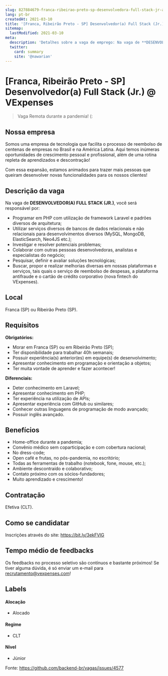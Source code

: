 ```yaml
---
slug: 827884679-franca-ribeirao-preto-sp-desenvolvedora-full-stack-jr-at-vexpenses
lang: pt-br
createdAt: 2021-03-10
title: '[Franca, Ribeirão Preto - SP] Desenvolvedor(a) Full Stack (Jr.) @ VExpenses - Vaga de Emprego'
sitemap:
  lastModified: 2021-03-10
meta:
  description: 'Detalhes sobre a vaga de emprego: Na vaga de **DESENVOLVEDOR(A) FULL STACK (JR.)**, você será responsável por: - Programar em PHP com utilização de framework Laravel e padrões diversos de arquitetura; - Utilizar serviços diversos de bancos de dados relacionais e não relacionais para desenvolvimentos diversos (MySQL, MongoDB, ElasticSearch, Neo4JS etc.); - Investigar e resolver potenciais problemas; - Colaborar com outras pessoas desenvolvedoras, analistas e especialistas do negócio; - Pesquisar, definir e avaliar soluções tecnológicas; - Buscar, propor e realizar melhorias diversas em nossas plataformas e serviços, tais quais o serviço de reembolso de despesas, a plataforma antifraude e o cartão de crédito corporativo (nova fintech do VExpenses).'
  twitter:
    card: summary
    site: '@nawarian'
---
```


# [Franca, Ribeirão Preto - SP] Desenvolvedor(a) Full Stack (Jr.) @ VExpenses

> Vaga Remota durante a pandemia! (:

## Nossa empresa

Somos uma empresa de tecnologia que facilita o processo de reembolso de centenas de empresas no Brasil e na América Latina. Aqui temos inúmeras oportunidades de crescimento pessoal e profissional, além de uma rotina repleta de aprendizados e descontração!

Com essa expansão, estamos animados para trazer mais pessoas que queiram desenvolver novas funcionalidades para os nossos clientes!

## Descrição da vaga

Na vaga de **DESENVOLVEDOR(A) FULL STACK (JR.)**, você será responsável por:
- Programar em PHP com utilização de framework Laravel e padrões diversos de arquitetura;
- Utilizar serviços diversos de bancos de dados relacionais e não relacionais para desenvolvimentos diversos (MySQL, MongoDB, ElasticSearch, Neo4JS etc.);
- Investigar e resolver potenciais problemas;
- Colaborar com outras pessoas desenvolvedoras, analistas e especialistas do negócio;
- Pesquisar, definir e avaliar soluções tecnológicas;
- Buscar, propor e realizar melhorias diversas em nossas plataformas e serviços, tais quais o serviço de reembolso de despesas, a plataforma antifraude e o cartão de crédito corporativo (nova fintech do VExpenses).

## Local

Franca (SP) ou Ribeirão Preto (SP).

## Requisitos

**Obrigatórios:**
- Morar em Franca (SP) ou em Ribeirão Preto (SP);
- Ter disponibilidade para trabalhar 40h semanais;
- Possuir experiência(s) anterior(es) em equipe(s) de desenvolvimento;
- Apresentar conhecimento em programação e orientação a objetos;
- Ter muita vontade de aprender e fazer acontecer!

**Diferenciais:**
- Deter conhecimento em Laravel;
- Apresentar conhecimento em PHP;
- Ter experiência na utilização de APIs;
- Apresentar experiência com GitHub ou similares;
- Conhecer outras linguagens de programação de modo avançado;
- Possuir inglês avançado.

## Benefícios

- Home-office durante a pandemia;
- Convênio médico sem coparticipação e com cobertura nacional; 
- No dress-code;
- Open café e frutas, no pós-pandemia, no escritório;
- Todas as ferramentas de trabalho (notebook, fone, mouse, etc.);
- Ambiente descontraído e colaborativo; 
- Contato próximo com os sócios-fundadores;
- Muito aprendizado e crescimento!

## Contratação

Efetiva (CLT).

## Como se candidatar

Inscrições através do site: https://bit.ly/3ekFVlG

## Tempo médio de feedbacks

Os feedbacks no processo seletivo são contínuos e bastante próximos!
Se tiver alguma dúvida, é só enviar um e-mail para recrutamento@vexpenses.com!

## Labels

#### Alocação
- Alocado

#### Regime
- CLT

#### Nível
- Júnior

Fonte: https://github.com/backend-br/vagas/issues/4577